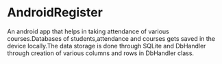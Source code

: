 # AndroidRegister
An android app that helps in taking attendance of various courses.Databases of students,attendance and courses gets saved in the device locally.The data storage is done through SQLite and DbHandler through creation of various columns and rows in DbHandler class.
